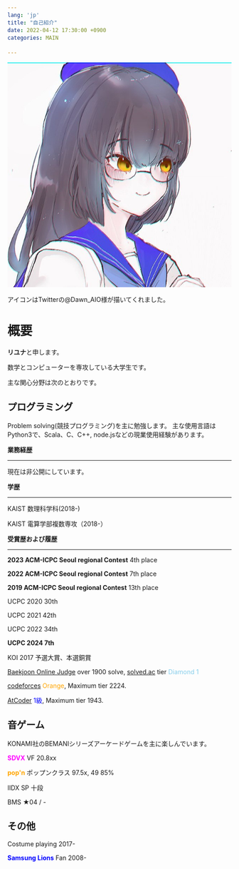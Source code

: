 ```yaml
---
lang: 'jp'
title: "自己紹介"
date: 2022-04-12 17:30:00 +0900
categories: MAIN

---
```


![owner](/owner.jpg)

アイコンはTwitterの@Dawn_AIO様が描いてくれました。 

# 概要

**リユナ**と申します。

数学とコンピューターを専攻している大学生です。

主な関心分野は次のとおりです。



## プログラミング

Problem solving(競技プログラミング)を主に勉強します。 主な使用言語はPython3で、Scala、C、C++, node.jsなどの現業使用経験があります。

**業務経歴**

--------

現在は非公開にしています。

**学歴**

-------

KAIST 数理科学科(2018-)

KAIST 電算学部複数専攻（2018-）

**受賞歴および履歴**

------
**2023 ACM-ICPC Seoul regional Contest** 4th place

**2022 ACM-ICPC Seoul regional Contest** 7th place

**2019 ACM-ICPC Seoul regional Contest** 13th place

UCPC 2020 30th

UCPC 2021 42th

UCPC 2022 34th

**UCPC 2024 7th**

KOI 2017 予選大賞、本選銅賞

[Baekjoon Online Judge](https://www.acmicpc.net/user/runnie0427) over 1900 solve, [solved.ac](https://solved.ac/profile/runnie0427) tier <span style="color:skyblue">Diamond 1</span>

[codeforces](https://codeforces.com/profile/Eunha) <span style="color:orange">Orange</span>, Maximum tier 2224.

[AtCoder](https://atcoder.jp/users/Eunha) <span style="color:blue">1級</span>, Maximum tier 1943.



## 音ゲーム

KONAMI社のBEMANIシリーズアーケードゲームを主に楽しんでいます。

**<span style="color:magenta">SDVX</span>** VF 20.8xx

**<span style="color:orange">pop'n</span>** ポップンクラス 97.5x, 49 85%

IIDX SP 十段

BMS ★04 / -



## その他

Costume playing 2017-

**<span style="color:blue">Samsung Lions</span>** Fan 2008-

